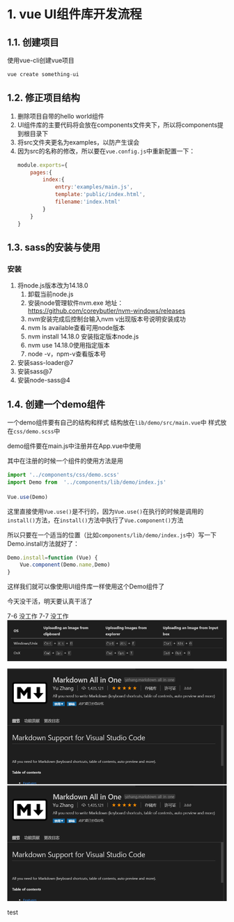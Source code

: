 # 1. vue UI组件库开发流程
## 1.1. 创建项目
使用vue-cli创建vue项目
```js
vue create something-ui
```
## 1.2. 修正项目结构
1. 删除项目自带的hello world组件
2. UI组件库的主要代码将会放在components文件夹下，所以将components提到根目录下
3. 将src文件夹更名为examples，以防产生误会
4. 因为src的名称的修改，所以要在`vue.config.js`中重新配置一下：
    ```js
    module.exports={
        pages:{
            index:{
                entry:'examples/main.js',
                template:'public/index.html',
                filename:'index.html'
            }
        }
    }
    ```
## 1.3. sass的安装与使用
### 安装
1. 将node.js版本改为14.18.0
   1. 卸载当前node.js
   1. 安装node管理软件nvm.exe 地址：https://github.com/coreybutler/nvm-windows/releases
   2. nvm安装完成后控制台输入nvm v出现版本号说明安装成功
   3. nvm ls available查看可用node版本
   4. nvm install 14.18.0 安装指定版本node.js
   5. nvm use 14.18.0使用指定版本
   6. node -v，npm-v查看版本号
2. 安装sass-loader@7
3. 安装sass@7
4. 安装node-sass@4

## 1.4. 创建一个demo组件

一个demo组件要有自己的结构和样式
结构放在`lib/demo/src/main.vue`中
样式放在`css/demo.scss`中


demo组件要在main.js中注册并在App.vue中使用

其中在注册的时候一个组件的使用方法是用
```js
import '../components/css/demo.scss'
import Demo from  '../components/lib/demo/index.js'

Vue.use(Demo)
```
这里直接使用`Vue.use()`是不行的，因为`Vue.use()`在执行的时候是调用的`install()`方法，在`install()`方法中执行了`Vue.component()`方法

所以只要在一个适当的位置（比如`components/lib/demo/index.js`中）写一下Demo.install方法就好了：
```js
Demo.install=function (Vue) {
    Vue.component(Demo.name,Demo)
}
```

这样我们就可以像使用UI组件库一样使用这个Demo组件了

今天没干活，明天要认真干活了


7-6 没工作
7-7 没工作
![](2022-07-15-19-35-05.png)

![](2022-07-15-19-37-24.png)
![](2022-07-15-19-38-28.png)


test
